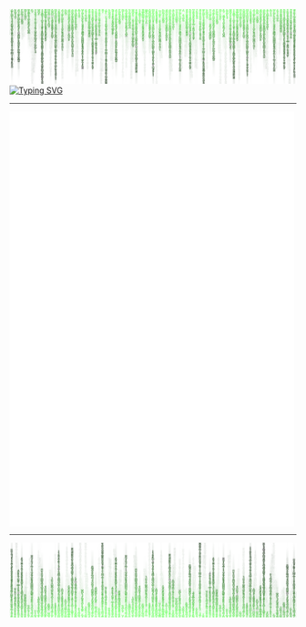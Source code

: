 ![alt text](image.png)
 <a href="https://git.io/typing-svg">
 <img src="https://readme-typing-svg.herokuapp.com?font=Anonymous+Pro&pause=100000&color=50F74E&width=435&lines=Hello+there%2C+I'm+CamoCatX..." alt="Typing SVG" />
 </a>
 ____________________________________________________________________________________________________________________________________

 <img align="center" src="/metrics.terminal.svg" alt="Metrics" width="500">
 
 ____________________________________________________________________________________________________________________________________

![alt texxt](image2.png)
